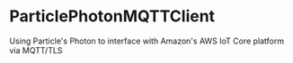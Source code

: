# ParticlePhotonMQTTClient
Using Particle's Photon to interface with Amazon's AWS IoT Core platform via MQTT/TLS
